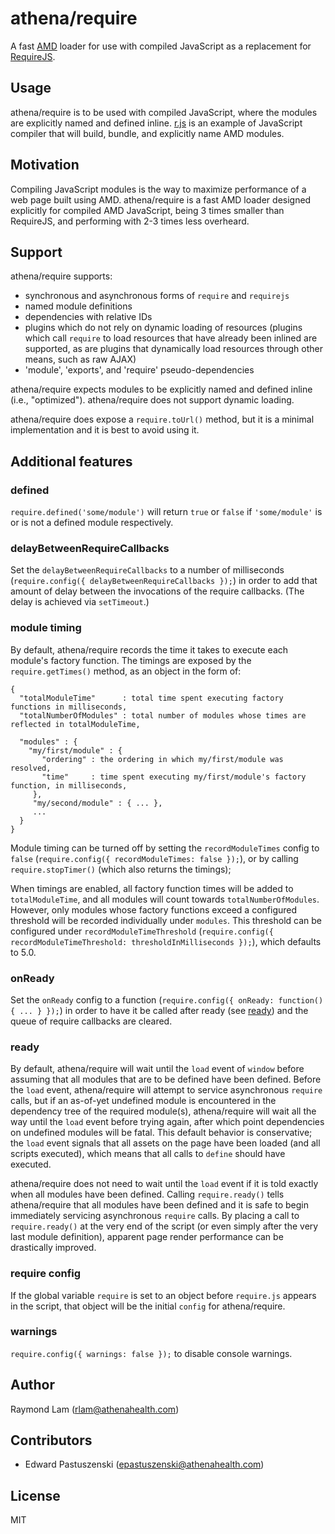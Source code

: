# athena/require

A fast [AMD](https://github.com/amdjs/amdjs-api/wiki/AMD) loader for use with compiled JavaScript as a replacement for [RequireJS](http://requirejs.org).

## Usage

athena/require is to be used with compiled JavaScript, where the modules are explicitly named and defined inline. [r.js](http://requirejs.org/docs/optimization.html) is an example of JavaScript compiler that will build, bundle, and explicitly name AMD modules.

## Motivation

Compiling JavaScript modules is the way to maximize performance of a web page built using AMD. athena/require is a fast AMD loader designed explicitly for compiled AMD JavaScript, being 3 times smaller than RequireJS, and performing with 2-3 times less overheard.

## Support

athena/require supports:

* synchronous and asynchronous forms of `require` and `requirejs`
* named module definitions
* dependencies with relative IDs
* plugins which do not rely on dynamic loading of resources (plugins which call `require` to load resources that have already been inlined are supported, as are plugins that dynamically load resources through other means, such as raw AJAX)
* 'module', 'exports', and 'require' pseudo-dependencies

athena/require expects modules to be explicitly named and defined inline (i.e., "optimized"). athena/require does not support dynamic loading.

athena/require does expose a `require.toUrl()` method, but it is a minimal implementation and it is best to avoid using it.

## Additional features

### defined

`require.defined('some/module')` will return `true` or `false` if `'some/module'` is or is not a defined module respectively.

### delayBetweenRequireCallbacks

Set the `delayBetweenRequireCallbacks` to a number of milliseconds (`require.config({ delayBetweenRequireCallbacks });`) in order to add that amount of delay between the invocations of the require callbacks. (The delay is achieved via `setTimeout`.)

### module timing

By default, athena/require records the time it takes to execute each module's factory function. The timings are exposed by the `require.getTimes()` method, as an object in the form of:

    {
      "totalModuleTime"      : total time spent executing factory functions in milliseconds,
      "totalNumberOfModules" : total number of modules whose times are reflected in totalModuleTime,
      
      "modules" : {
        "my/first/module" : {
           "ordering" : the ordering in which my/first/module was resolved,
           "time"     : time spent executing my/first/module's factory function, in milliseconds,
         },
         "my/second/module" : { ... },
         ...
      }
    }
    
Module timing can be turned off by setting the `recordModuleTimes` config to `false` (`require.config({ recordModuleTimes: false });`), or by calling `require.stopTimer()` (which also returns the timings);

When timings are enabled, all factory function times will be added to `totalModuleTime`, and all modules will count towards `totalNumberOfModules`. However, only modules whose factory functions exceed a configured threshold will be recorded individually under `modules`. This threshold can be configured under `recordModuleTimeThreshold` (`require.config({ recordModuleTimeThreshold: thresholdInMilliseconds });`), which defaults to 5.0.

### onReady

Set the `onReady` config to a function (`require.config({ onReady: function() { ... } });`) in order to have it be called after ready (see [ready](#ready)) and the queue of require callbacks are cleared.

### ready

By default, athena/require will wait until the `load` event of `window` before assuming that all modules that are to be defined have been defined. Before the `load` event, athena/require will attempt to service asynchronous `require` calls, but if an as-of-yet undefined module is encountered in the dependency tree of the required module(s), athena/require will wait all the way until the `load` event before trying again, after which point dependencies on undefined modules will be fatal. This default behavior is conservative; the `load` event signals that all assets on the page have been loaded (and all scripts executed), which means that all calls to `define` should have executed. 

athena/require does not need to wait until the `load` event if it is told exactly when all modules have been defined. Calling `require.ready()` tells athena/require that all modules have been defined and it is safe to begin immediately servicing asynchronous `require` calls. By placing a call to `require.ready()` at the very end of the script (or even simply after the very last module definition), apparent page render performance can be drastically improved.

### require config

If the global variable `require` is set to an object before `require.js` appears in the script, that object will be the initial `config` for athena/require.

### warnings

`require.config({ warnings: false });` to disable console warnings.

## Author

Raymond Lam (rlam@athenahealth.com)

## Contributors

- Edward Pastuszenski (epastuszenski@athenahealth.com)

## License

MIT
